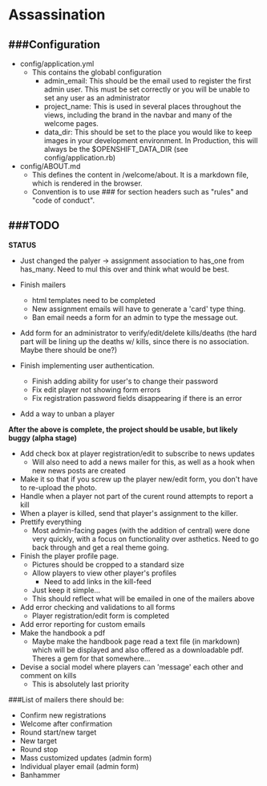 # Assassination #
###Configuration
-------------------
- config/application.yml
  - This contains the globabl configuration
    - admin_email: This should be the email used to register the first admin user. This must be set correctly or you will be unable to set any user as an administrator
    - project_name: This is used in several places throughout the views, including the brand in the navbar and many of the welcome pages.
    - data_dir: This should be set to the place you would like to keep images in your development environment. In Production, this will always be the $OPENSHIFT_DATA_DIR (see config/application.rb)
- config/ABOUT.md
  - This defines the content in /welcome/about. It is a markdown file, which is rendered in the browser. 
  - Convention is to use ### for section headers such as "rules" and "code of conduct".

###TODO
------------------
**STATUS**
- Just changed the palyer -> assignment association to has_one from has_many. Need to mul this over and think what would be best.

- Finish mailers
  - html templates need to be completed
  - New assignment emails will have to generate a 'card' type thing.
  - Ban email needs a form for an admin to type the message out.
- Add form for an administrator to verify/edit/delete kills/deaths (the hard part will be lining up the deaths w/ kills, since there is no association. Maybe there should be one?)
- Finish implementing user authentication.
  - Finish adding ability for user's to change their password
  - Fix edit player not showing form errors
  - Fix registration password fields disappearing if there is an error
- Add a way to unban a player

**After the above is complete, the project should be usable, but likely buggy (alpha stage)**
- Add check box at player registration/edit to subscribe to news updates
  - Will also need to add a news mailer for this, as well as a hook when new news posts are created
- Make it so that if you screw up the player new/edit form, you don't have to re-upload the photo.
- Handle when a player not part of the curent round attempts to report a kill
- When a player is killed, send that player's assignment to the killer.
- Prettify everything
  - Most admin-facing pages (with the addition of central) were done very quickly, with a focus on functionality over asthetics. Need to go back through and get a real theme going.
- Finish the player profile page.
  - Pictures should be cropped to a standard size
  - Allow players to view other player's profiles
    - Need to add links in the kill-feed
  - Just keep it simple...
  - This should reflect what will be emailed in one of the mailers above
- Add error checking and validations to all forms
  - Player registration/edit form is completed
- Add error reporting for custom emails
- Make the handbook a pdf
  - Maybe make the handbook page read a text file (in markdown) which will be displayed and also offered as a downloadable pdf. Theres a gem for that somewhere...
- Devise a social model where players can 'message' each other and comment on kills
  - This is absolutely last priority

###List of mailers there should be:
- Confirm new registrations
- Welcome after confirmation
- Round start/new target
- New target
- Round stop
- Mass customized updates (admin form)
- Individual player email (admin form)
- Banhammer
